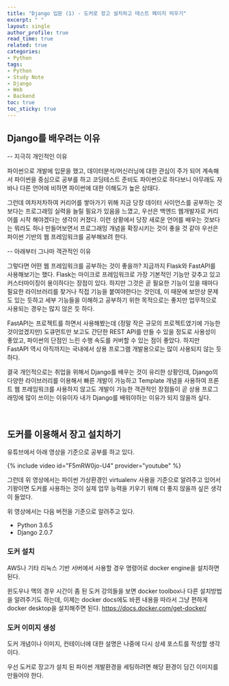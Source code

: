 ```yaml
---
title: "Django 입문 (1) - 도커로 장고 설치하고 테스트 페이지 띄우기"
excerpt: " "
layout: single
author_profile: true
read_time: true
related: true
categories:
- Python
tags:
- Python
- Study Note
- Django
- Web
- Backend
toc: true
toc_sticky: true
---
```




## Django를 배우려는 이유

-- 지극히 개인적인 이유

파이썬으로 개발에 입문을 했고, 데이터분석/머신러닝에 대한 관심이 주가 되어 계속해서 파이썬을 중심으로 공부를 하고 코딩테스트 준비도 파이썬으로 하다보니 아무래도 자바나 다른 언어에 비하면 파이썬에 대한 이해도가 높은 상태다.

그런데 여차저차하여 커리어를 쌓아가기 위해 지금 당장 데이터 사이언스를 공부하는 것 보다는 프로그래밍 실력을 늘릴 필요가 있음을 느꼈고, 우선은 백엔드 웹개발자로 커리어를 시작 해야겠다는 생각이 커졌다. 이런 상황에서 당장 새로운 언어를 배우는 것보다는 뭐라도 하나 만들어보면서 프로그래밍 개념을 확장시키는 것이 좋을 것 같아 우선은 파이썬 기반의 웹 프레임워크를 공부해보려 한다.

-- 아래부터 그나마 객관적인 이유

그렇다면 어떤 웹 프레임워크를 공부하는 것이 좋을까? 지금까지 Flask와 FastAPI를 사용해보기는 했다. Flask는 마이크로 프레임워크로 가장 기본적인 기능만 갖추고 있고 커스터마이징이 용이하다는 장점이 있다. 하지만 그것은 곧 필요한 기능이 있을 때마다 필요한 라이브러리를 찾거나 직접 기능을 붙여야한다는 것인데, 이 때문에 보안상 문제도 있는 듯하고 세부 기능들을 이해하고 공부하기 위한 목적으로는 좋지만 업무적으로 사용되는 경우는 많지 않은 듯 하다.

FastAPI는 프로젝트를 하면서 사용해봤는데 (정말 작은 규모의 프로젝트였기에 가능한 것이었겠지만) 도큐먼트만 보고도 간단한 REST API를 만들 수 있을 정도로 사용성이 좋았고, 파이썬의 단점인 느린 수행 속도를 커버할 수 있는 점이 좋았다. 하지만 FastAPI 역시 아직까지는 국내에서 상용 프로그램 개발용으로는 많이 사용되지 않는 듯 하다.

결국 개인적으로는 취업을 위해서 Django를 배우는 것이 유리한 상황인데, Django의 다양한 라이브러리를 이용해서 빠른 개발이 가능하고 Template 개념을 사용하여 프론트 웹 프레임워크를 사용하지 않고도 개발이 가능한 객관적인 장점들이 곧 상용 프로그래밍에 많이 쓰이는 이유이자 내가 Django를 배워야하는 이유가 되지 않을까 싶다.

​    

## **도커를 이용해서 장고 설치하기**

유튜브에서 아래 영상을 기준으로 공부를 하고 있다. 

{% include video id="F5mRW0jo-U4" provider="youtube" %}

그런데 위 영상에서는 파이썬 가상환경인 virtualenv 사용을 기준으로 알려주고 있어서 기왕이면 도커를 사용하는 것이 실제 업무 능력을 키우기 위해 더 좋지 않을까 싶은 생각이 들었다.

위 영상에서는 다음 버전을 기준으로 알려주고 있다.

- Python 3.6.5
- Django 2.0.7

### 도커 설치

AWS나 기타 리눅스 기반 서버에서 사용할 경우 명령어로 docker engine을 설치하면 된다.

윈도우나 맥의 경우 시간이 좀 된 도커 강의들을 보면 docker toolbox나 다른 설치방법을 알려주기도 하는데, 이제는 docker docs에도 바뀐 내용을 따라서 그냥 편하게 docker desktop을 설치해주면 된다. https://docs.docker.com/get-docker/

### 도커 이미지 생성

도커 개념이나 이미지, 컨테이너에 대한 설명은 나중에 다시 상세 포스트를 작성할 생각이다.

우선 도커로 장고가 설치 된 파이썬 개발환경을 세팅하려면 해당 환경이 담긴 이미지를 만들어야 한다.